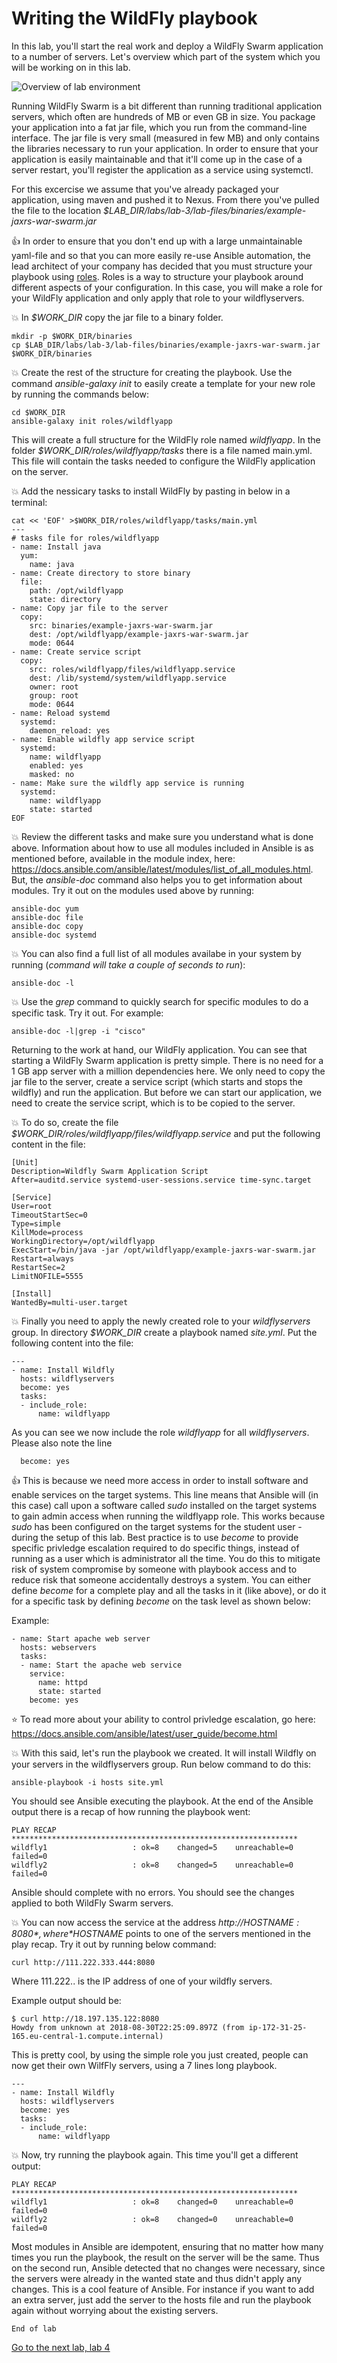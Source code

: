 # Writing the WildFly playbook

In this lab, you'll start the real work and deploy a WildFly Swarm application to a number of servers. 
Let's overview which part of the system which you will be working on in this lab.

![Overview of lab environment](../../content/images/app-arch.png)

Running WildFly Swarm is a bit different than running traditional application servers, which often are hundreds of MB or even GB in size. You package your application into a fat jar file, which you run from the command-line interface. The jar file is very small (measured in few MB) and only contains the libraries necessary to run your application. In order to ensure that your application is easily maintainable and that it'll come up in the case of a server restart, you'll register the application as a service using systemctl.

For this excercise we assume that you've already packaged your application, using maven and pushed it to Nexus. From there you've pulled the file to the location *$LAB_DIR/labs/lab-3/lab-files/binaries/example-jaxrs-war-swarm.jar*

 :thumbsup: In order to ensure that you don't end up with a large unmaintainable yaml-file and so that you can more easily re-use Ansible automation, the lead architect of your company has decided that you must structure your playbook using [roles](http://docs.ansible.com/ansible/latest/playbooks_reuse_roles.html). Roles is a way to structure your playbook around different aspects of your configuration. In this case, you will make a role for your WildFly application and only apply that role to your wildflyservers.

:boom: In *$WORK_DIR* copy the jar file to a binary folder.

```
mkdir -p $WORK_DIR/binaries
cp $LAB_DIR/labs/lab-3/lab-files/binaries/example-jaxrs-war-swarm.jar $WORK_DIR/binaries
```

:boom: Create the rest of the structure for creating the playbook. Use the command *ansible-galaxy init* to easily create a template for your new role by running the commands below:

```
cd $WORK_DIR
ansible-galaxy init roles/wildflyapp
```
This will create a full structure for the WildFly role named *wildflyapp*. In the folder *$WORK_DIR/roles/wildflyapp/tasks* there is a file named main.yml. This file will contain the tasks needed to configure the WildFly application on the server.

:boom: Add the nessicary tasks to install WildFly by pasting in below in a terminal:

```
cat << 'EOF' >$WORK_DIR/roles/wildflyapp/tasks/main.yml
---
# tasks file for roles/wildflyapp
- name: Install java
  yum:
    name: java
- name: Create directory to store binary
  file:
    path: /opt/wildflyapp
    state: directory
- name: Copy jar file to the server
  copy:
    src: binaries/example-jaxrs-war-swarm.jar
    dest: /opt/wildflyapp/example-jaxrs-war-swarm.jar
    mode: 0644
- name: Create service script
  copy:
    src: roles/wildflyapp/files/wildflyapp.service
    dest: /lib/systemd/system/wildflyapp.service
    owner: root
    group: root
    mode: 0644
- name: Reload systemd
  systemd:
    daemon_reload: yes
- name: Enable wildfly app service script
  systemd:
    name: wildflyapp
    enabled: yes
    masked: no
- name: Make sure the wildfly app service is running
  systemd:
    name: wildflyapp
    state: started
EOF
```

:boom: Review the different tasks and make sure you understand what is done above. Information about how to use all modules included in Ansible is as mentioned before, available in the module index, here: https://docs.ansible.com/ansible/latest/modules/list_of_all_modules.html. But, the _ansible-doc_ command also helps you to get information about modules. Try it out on the modules used above by running:
```
ansible-doc yum
ansible-doc file
ansible-doc copy
ansible-doc systemd
```
:boom: You can also find a full list of all modules availabe in your system by running (_command will take a couple of seconds to run_):
```
ansible-doc -l
```

:boom: Use the _grep_ command to quickly search for specific modules to do a specific task. Try it out. For example:
```
ansible-doc -l|grep -i "cisco"
```

Returning to the work at hand, our WildFly application. You can see that starting a WildFly Swarm application is pretty simple. There is no need for a 1 GB app server with a million dependencies here. We only need to copy the jar file to the server, create a service script (which starts and stops the wildfly) and run the application. But before we can start our application, we need to create the service script, which is to be copied to the server. 

:boom: To do so, create the file *$WORK_DIR/roles/wildflyapp/files/wildflyapp.service* and put the following content in the file:

```
[Unit]
Description=Wildfly Swarm Application Script
After=auditd.service systemd-user-sessions.service time-sync.target

[Service]
User=root
TimeoutStartSec=0
Type=simple
KillMode=process
WorkingDirectory=/opt/wildflyapp
ExecStart=/bin/java -jar /opt/wildflyapp/example-jaxrs-war-swarm.jar
Restart=always
RestartSec=2
LimitNOFILE=5555

[Install]
WantedBy=multi-user.target
```

:boom: Finally you need to apply the newly created role to your *wildflyservers* group. In directory *$WORK_DIR* create a playbook named *site.yml*. Put the following content into the file:

```
---
- name: Install Wildfly
  hosts: wildflyservers
  become: yes
  tasks:
  - include_role:
      name: wildflyapp
```

As you can see we now include the role *wildflyapp* for all *wildflyservers*. Please also note the line
```
  become: yes
```
:thumbsup: This is because we need more access in order to install software and enable services on the target systems. This line means that Ansible will (in this case) call upon a software called _sudo_ installed on the target systems to gain admin access when running the wildflyapp role. This works because _sudo_ has been configured on the target systems for the student user - during the setup of this lab. Best practice is to use _become_ to provide specific privledge escalation required to do specific things, instead of running as a user which is administrator all the time. You do this to mitigate risk of system compromise by someone with playbook access and to reduce risk that someone accidentally destroys a system. You can either define _become_ for a complete play and all the tasks in it (like above), or do it for a specific task by defining _become_ on the task level as shown below:

Example:
```
- name: Start apache web server
  hosts: webservers
  tasks:
  - name: Start the apache web service
    service:
      name: httpd
      state: started
    become: yes
```

:star: To read more about your ability to control privledge escalation, go here: https://docs.ansible.com/ansible/latest/user_guide/become.html

:boom: With this said, let's run the playbook we created. It will install Wildfly on your servers in the wildflyservers group. Run below command to do this:

```
ansible-playbook -i hosts site.yml
```

You should see Ansible executing the playbook. At the end of the Ansible output there is a recap of how running the playbook went:
```
PLAY RECAP ****************************************************************
wildfly1                   : ok=8    changed=5    unreachable=0    failed=0   
wildfly2                   : ok=8    changed=5    unreachable=0    failed=0   
```

Ansible should complete with no errors. You should see the changes applied to both WildFly Swarm servers.

:boom: You can now access the service at the address *http://$HOSTNAME:8080*, where *$HOSTNAME* points to one of the servers mentioned in the play recap. Try it out by running below command:

```
curl http://111.222.333.444:8080
```
Where 111.222.. is the IP address of one of your wildfly servers.

Example output should be:
```
$ curl http://18.197.135.122:8080
Howdy from unknown at 2018-08-30T22:25:09.897Z (from ip-172-31-25-165.eu-central-1.compute.internal)
```

This is pretty cool, by using the simple role you just created, people can now get their own WilfFly servers, using a 7 lines long playbook.

```
---
- name: Install Wildfly
  hosts: wildflyservers
  become: yes
  tasks:
  - include_role:
      name: wildflyapp
```

:boom: Now, try running the playbook again. This time you'll get a different output:

```
PLAY RECAP ****************************************************************
wildfly1                   : ok=8    changed=0    unreachable=0    failed=0   
wildfly2                   : ok=8    changed=0    unreachable=0    failed=0 
```

Most modules in Ansible are idempotent, ensuring that no matter how many times you run the playbook, the result on the server will be the same. Thus on the second run, Ansible detected that no changes were necessary, since the servers were already in the wanted state and thus didn't apply any changes. This is a cool feature of Ansible. For instance if you want to add an extra server, just add the server to the hosts file and run the playbook again without worrying about the existing servers.

```
End of lab
```
[Go to the next lab, lab 4](../lab-4/README.md)
